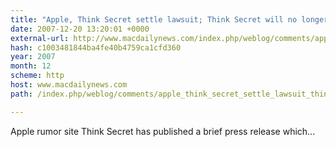 ```yaml
---
title: "Apple, Think Secret settle lawsuit; Think Secret will no longer be published"
date: 2007-12-20 13:20:01 +0000
external-url: http://www.macdailynews.com/index.php/weblog/comments/apple_think_secret_settle_lawsuit_think_secret_will_no_longer_be_published/
hash: c1003481844ba4fe40b4759ca1cfd360
year: 2007
month: 12
scheme: http
host: www.macdailynews.com
path: /index.php/weblog/comments/apple_think_secret_settle_lawsuit_think_secret_will_no_longer_be_published/

---
```


Apple rumor site Think Secret has published a brief press release which...
